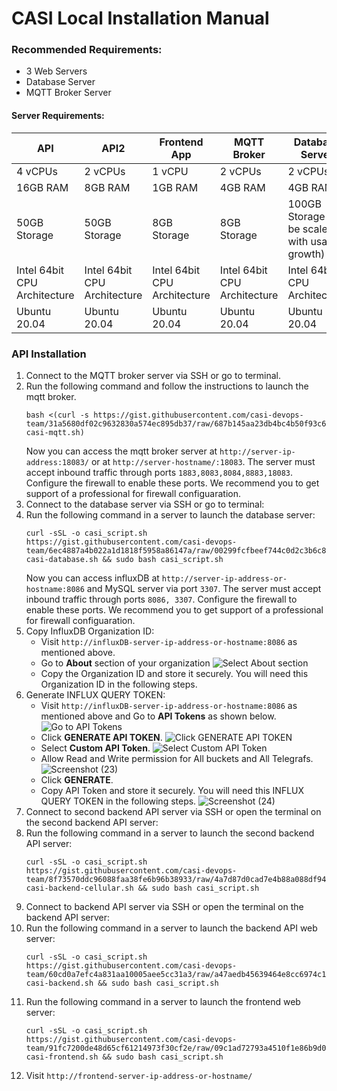 # CASI Local Installation Manual

### Recommended Requirements:
 - 3 Web Servers
 - Database Server
 - MQTT Broker Server

#### Server Requirements:
| API | API2 | Frontend App | MQTT Broker | Database Server |
|--|--|--|--|--|
| 4 vCPUs | 2 vCPUs | 1 vCPU | 2 vCPUs | 2 vCPUs |
| 16GB RAM | 8GB RAM | 1GB RAM | 4GB RAM | 4GB RAM |
| 50GB Storage | 50GB Storage | 8GB Storage | 8GB Storage | 100GB Storage (To be scaled with usage growth) |
| Intel 64bit CPU Architecture | Intel 64bit CPU Architecture | Intel 64bit CPU Architecture  | Intel 64bit CPU Architecture  | Intel 64bit CPU Architecture  |
| Ubuntu 20.04 | Ubuntu 20.04 | Ubuntu 20.04 | Ubuntu 20.04 | Ubuntu 20.04 |

### API Installation
1. Connect to the MQTT broker server via SSH or go to terminal.
2. Run the following command and follow the instructions to launch the mqtt broker.
   ```
   bash <(curl -s https://gist.githubusercontent.com/casi-devops-team/31a5680df02c9632830a574ec895db37/raw/687b145aa23db4bc4b50f93c6a3ea94b263323a7/local-casi-mqtt.sh)
   ```
   Now you can access the mqtt broker server at `http://server-ip-address:18083/` or at `http://server-hostname/:18083`. The server must accept inbound traffic through ports `1883,8083,8084,8883,18083`. Configure the firewall to enable these ports. We recommend you to get support of a professional for firewall configuaration.
3. Connect to the database server via SSH or go to terminal:
4. Run the following command in a server to launch the database server:
   ```
   curl -sSL -o casi_script.sh https://gist.githubusercontent.com/casi-devops-team/6ec4887a4b022a1d1818f5958a86147a/raw/00299fcfbeef744c0d2c3b6c8b92ae72b07c8ff7/local-casi-database.sh && sudo bash casi_script.sh
   ```
   Now you can access influxDB at `http://server-ip-address-or-hostname:8086` and MySQL server via port `3307`.
   The server must accept inbound traffic through ports `8086, 3307`. Configure the firewall to enable these ports. We recommend you to get support of a professional for firewall configuaration.
5. Copy InfluxDB Organization ID:
   * Visit `http://influxDB-server-ip-address-or-hostname:8086` as mentioned above.
   - Go to **About** section of your organization
     ![Select About section](https://github.com/casi-devops-team/local-installation-manual/assets/136977780/61f80b7c-7032-4177-927d-d8633583889d)
   - Copy the Organization ID and store it securely. You will need this Organization ID in the following steps.
6. Generate INFLUX QUERY TOKEN:
   - Visit `http://influxDB-server-ip-address-or-hostname:8086` as mentioned above and Go to **API Tokens** as shown below.
     ![Go to API Tokens](https://github.com/casi-devops-team/local-installation-manual/assets/136977780/5956f7af-fb12-4a71-8206-39af7a4f8b63)
   - Click **GENERATE API TOKEN**.
     ![Click GENERATE API TOKEN](https://github.com/casi-devops-team/local-installation-manual/assets/136977780/97833c4a-aa39-4516-b51d-3a19e897df7f)
   - Select **Custom API Token**.
     ![Select Custom API Token](https://github.com/casi-devops-team/local-installation-manual/assets/136977780/f175fb71-2a95-4ba9-9cf3-2ce3c2c8b77e)
   - Allow Read and Write permission for All buckets and All Telegrafs.
     ![Screenshot (23)](https://github.com/casi-devops-team/local-installation-manual/assets/136977780/0922571e-81f6-4793-9656-c4dce568ce68)
   - Click **GENERATE**.
   - Copy API Token and store it securely. You will need this INFLUX QUERY TOKEN in the following steps.
     ![Screenshot (24)](https://github.com/casi-devops-team/local-installation-manual/assets/136977780/575da537-3f8c-4dd1-9e50-5c2eb102222a)
7. Connect to second backend API server via SSH or open the terminal on the second backend API server:
8. Run the following command in a server to launch the second backend API server:
   ```
   curl -sSL -o casi_script.sh https://gist.githubusercontent.com/casi-devops-team/8f73570ddc96088faa38fe6b96b38933/raw/4a7d87d0cad7e4b88a088df94124b96e045aebab/local-casi-backend-cellular.sh && sudo bash casi_script.sh
   ```
9. Connect to backend API server via SSH or open the terminal on the backend API server:
10. Run the following command in a server to launch the backend API web server:
    ```
    curl -sSL -o casi_script.sh https://gist.githubusercontent.com/casi-devops-team/60cd0a7efc4a831aa10005aee5cc31a3/raw/a47aedb45639464e8cc6974c1c1ac2c5d9f82b3a/local-casi-backend.sh && sudo bash casi_script.sh
    ```
11. Run the following command in a server to launch the frontend web server:
    ```
    curl -sSL -o casi_script.sh https://gist.githubusercontent.com/casi-devops-team/91fc7200de48d65cf61214973f30cf2e/raw/09c1ad72793a4510f1e86b9d0caacf162ba069f2/local-casi-frontend.sh && sudo bash casi_script.sh
    ```
13. Visit `http://frontend-server-ip-address-or-hostname/`

    
